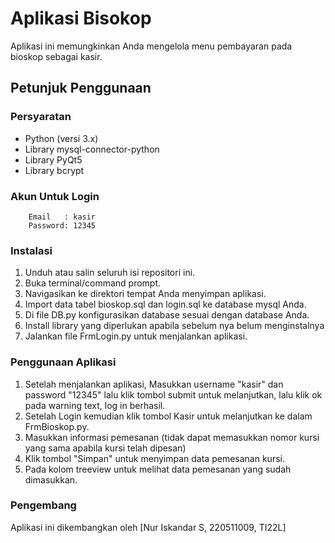 # Aplikasi Bisokop

Aplikasi ini memungkinkan Anda mengelola menu pembayaran pada bioskop sebagai kasir.

## Petunjuk Penggunaan

### Persyaratan

- Python (versi 3.x)
- Library mysql-connector-python
- Library PyQt5
- Library bcrypt

### Akun Untuk Login

```
    Email   : kasir
    Password: 12345
```

### Instalasi

1. Unduh atau salin seluruh isi repositori ini.
2. Buka terminal/command prompt.
3. Navigasikan ke direktori tempat Anda menyimpan aplikasi.
4. Import data tabel bioskop.sql dan login.sql ke database mysql Anda.
5. Di file DB.py konfigurasikan database sesuai dengan database Anda.
6. Install library yang diperlukan apabila sebelum nya belum menginstalnya
7. Jalankan file FrmLogin.py untuk menjalankan aplikasi.

### Penggunaan Aplikasi

1. Setelah menjalankan aplikasi, Masukkan username "kasir" dan password "12345" lalu klik tombol submit untuk melanjutkan, lalu klik ok pada warning text, log in berhasil.
2. Setelah Login kemudian klik tombol Kasir untuk melanjutkan ke dalam FrmBioskop.py.
3. Masukkan informasi pemesanan (tidak dapat memasukkan nomor kursi yang sama apabila kursi telah dipesan)
4. Klik tombol "Simpan" untuk menyimpan data pemesanan kursi.
5. Pada kolom treeview untuk melihat data pemesanan yang sudah dimasukkan.

### Pengembang

Aplikasi ini dikembangkan oleh [Nur Iskandar S, 220511009, TI22L]
